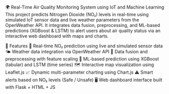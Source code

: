 🌍 Real-Time Air Quality Monitoring System using IoT and Machine Learning
This project predicts Nitrogen Dioxide (NO₂) levels in real-time using simulated IoT sensor data and live weather parameters from the OpenWeather API. It integrates data fusion, preprocessing, and ML-based predictions (XGBoost & LSTM) to alert users about air quality status via an interactive web dashboard with maps and charts.


🚀 Features
🔄 Real-time NO₂ prediction using live and simulated sensor data
🌤️ Weather data integration via OpenWeather API
🔀 Data fusion and preprocessing with feature scaling
🤖 ML-based prediction using XGBoost (tabular) and LSTM (time series)
🗺️ Interactive map visualization using Leaflet.js
📈 Dynamic multi-parameter charting using Chart.js
⚠️ Smart alerts based on NO₂ levels (Safe / Unsafe)
🖥️ Web dashboard interface built with Flask + HTML + JS
